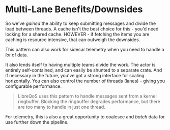 # Multi-Lane Benefits/Downsides

So we've *gained* the ability to keep submitting messages and divide the load between threads. A cache isn't the best choice for this - you'd need locking for a shared cache. HOWEVER - if fetching the items you are caching is resource intensive, that can outweigh the downsides.

This pattern can also work for sidecar telemetry when you need to handle a *lot* of data.

It also lends itself to having multiple teams divide the work. The actor is entirely self-contained, and can easily be shunted to a separate crate. And if necessary in the future, you've got a strong interface for scaling horizontally. You can also control the number of threads (lanes) - giving you configurable performance.

> LibreQoS uses this pattern to handle messages sent from a kernel ringbuffer. Blocking the ringbuffer degrades performance, but there are too many to handle in just one thread.

For telemetry, this is also a great opportunity to coalesce and *batch* data for use further down the pipeline.
